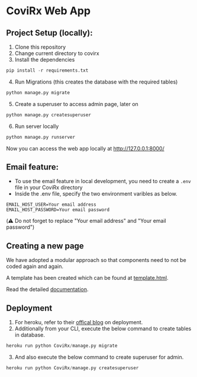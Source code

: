 # CoviRx Web App


## Project Setup (locally):
1) Clone this repository
2) Change current directory to covirx
3) Install the dependencies
```python
pip install -r requirements.txt
```
4) Run Migrations (this creates the database with the required tables)
```python
python manage.py migrate
```
5) Create a superuser to access admin page, later on
```python
python manage.py createsuperuser
```
6) Run server locally
```python
python manage.py runserver
```

Now you can access the web app locally at http://127.0.0.1:8000/

## Email feature:
* To use the email feature in local development, you need to create a `.env` file in your CoviRx directory
* Inside the .env file, specify the two environment varibles as below.
```code
EMAIL_HOST_USER=Your email address
EMAIL_HOST_PASSWORD=Your email password
```
(:warning: Do not forget to replace "Your email address" and "Your email password")

## Creating a new page
We have adopted a modular approach so that components need to not be coded again and again.

A template has been created which can be found at [template.html](CoviRx/templates/main/template.html).

Read the detailed [documentation](https://docs.google.com/document/d/1YSk7G0xJwP1g9P9pa-1Xs1nfogqQutzJA6QbUUDnSsA/edit).

## Deployment
1) For heroku, refer to their [offical blog](https://devcenter.heroku.com/articles/getting-started-with-python#deploy-the-app) on deployment.
2) Additionally from your CLI, execute the below command to create tables in database.
```python
heroku run python CoviRx/manage.py migrate
```
3) And also execute the below command to create superuser for admin.
```python
heroku run python CoviRx/manage.py createsuperuser
```
